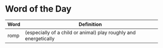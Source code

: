 # Word of the Day

|Word|Definition|
|---|---|
|romp|(especially of a child or animal) play roughly and energetically|